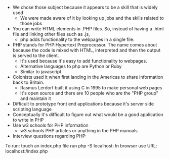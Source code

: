 * We chose those subject because it appears to be a skill that is widely used
  -  We were made aware of it by looking up jobs and the skills related to those jobs
* You can write HTML elements in .PHP files. So, instead of having a .html file and linking other files such as .js,                        
  - php adds functionality to the webpages in a single file.
* PHP stands for PHP:Hypertext Preprocessor. The name comes about because the code is mixed with HTML, interpreted and then the output is served to the client.
  - It's used because it's easy to add functionality to webpages.
  - Alternative languages to php are Python or Ruby
  - Similar to javascript
* Colonists used it when first landing in the Americas to share information back to Britain.
  - Rasmus Lerdorf built it using C in 1995 to make personal web pages
  - It's open source and there are 10 people who are the "PHP group" and maintain it
* Difficult to prototype front end applications because it's server side scripting language
* Conceptually it's difficult to figure out what would be a good application to write in PHP
* Use w3 schools for PHP information
  - w3 schools PHP articles or anything in the PHP manuals.
* Interview questions regarding PHP:

To run:
touch an index.php file
run php -S localhost:<port>
In browser use URL: localhost:<port>/index.php
